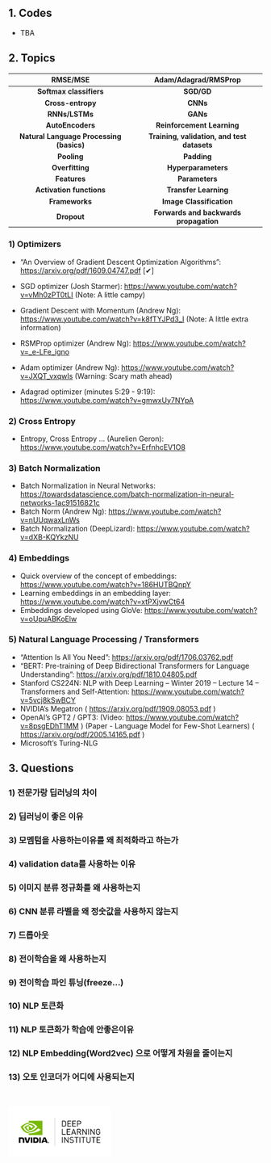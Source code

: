 ## 1. Codes

- TBA

## 2. Topics

| RMSE/MSE |  Adam/Adagrad/RMSProp  |
| :---: | :---: |
| **Softmax classifiers** |  **SGD/GD**  |
| **Cross-entropy** | **CNNs** |
| **RNNs/LSTMs** | **GANs** |
| **AutoEncoders** | **Reinforcement Learning** |
| **Natural Language Processing (basics)** | **Training, validation, and test datasets** |
| **Pooling** | **Padding** |
| **Overfitting** | **Hyperparameters** |
| **Features** | **Parameters** |
| **Activation functions** | **Transfer Learning** |
| **Frameworks** | **Image Classification** |
| **Dropout** | **Forwards and backwards propagation** |

### 1) Optimizers

- “An Overview of Gradient Descent Optimization Algorithms”: https://arxiv.org/pdf/1609.04747.pdf [✔]

- SGD optimizer (Josh Starmer): https://www.youtube.com/watch?v=vMh0zPT0tLI (Note: A little campy)

- Gradient Descent with Momentum (Andrew Ng): https://www.youtube.com/watch?v=k8fTYJPd3_I (Note: A little extra information)

- RSMProp optimizer (Andrew Ng): https://www.youtube.com/watch?v=_e-LFe_igno

- Adam optimizer (Andrew Ng): https://www.youtube.com/watch?v=JXQT_vxqwIs (Warning: Scary math ahead)

- Adagrad optimizer (minutes 5:29 - 9:19): https://www.youtube.com/watch?v=gmwxUy7NYpA

### 2) Cross Entropy

- Entropy, Cross Entropy … (Aurelien Geron): https://www.youtube.com/watch?v=ErfnhcEV1O8

### 3) Batch Normalization

- Batch Normalization in Neural Networks: https://towardsdatascience.com/batch-normalization-in-neural-networks-1ac91516821c
- Batch Norm (Andrew Ng): https://www.youtube.com/watch?v=nUUqwaxLnWs
- Batch Normalization (DeepLizard): https://www.youtube.com/watch?v=dXB-KQYkzNU

### 4) Embeddings

- Quick overview of the concept of embeddings: https://www.youtube.com/watch?v=186HUTBQnpY
- Learning embeddings in an embedding layer: https://www.youtube.com/watch?v=xtPXjvwCt64
- Embeddings developed using GloVe: https://www.youtube.com/watch?v=oUpuABKoElw

### 5) Natural Language Processing / Transformers

- “Attention Is All You Need”: https://arxiv.org/pdf/1706.03762.pdf
- “BERT: Pre-training of Deep Bidirectional Transformers for Language Understanding”: https://arxiv.org/pdf/1810.04805.pdf
- Stanford CS224N: NLP with Deep Learning – Winter 2019 – Lecture 14 – Transformers and Self-Attention: https://www.youtube.com/watch?v=5vcj8kSwBCY
-  NVIDIA’s Megatron ( https://arxiv.org/pdf/1909.08053.pdf )
- OpenAI’s GPT2 / GPT3: (Video: https://www.youtube.com/watch?v=8psgEDhT1MM ) (Paper - Language Model for Few-Shot Learners)
( https://arxiv.org/pdf/2005.14165.pdf )
- Microsoft’s Turing-NLG

## 3. Questions

### 1) 전문가랑 딥러닝의 차이
### 2) 딥러닝이 좋은 이유
### 3) 모멤텀을 사용하는이유를 왜 최적화라고 하는가
### 4) validation data를 사용하는 이유
### 5) 이미지 분류 정규화를 왜 사용하는지
### 6) CNN 분류 라벨을 왜 정숫값을 사용하지 않는지
### 7) 드롭아웃
### 8) 전이학습을 왜 사용하는지
### 9) 전이학습 파인 튜닝(freeze...)
### 10) NLP 토큰화
### 11) NLP 토큰화가 학습에 안좋은이유
### 12) NLP Embedding(Word2vec) 으로 어떻게 차원을 줄이는지
### 13) 오토 인코더가 어디에 사용되는지


&nbsp;


[<img src = "./imgs/nvidia.png" width="40%">](https://www.nvidia.com/en-us/)  
